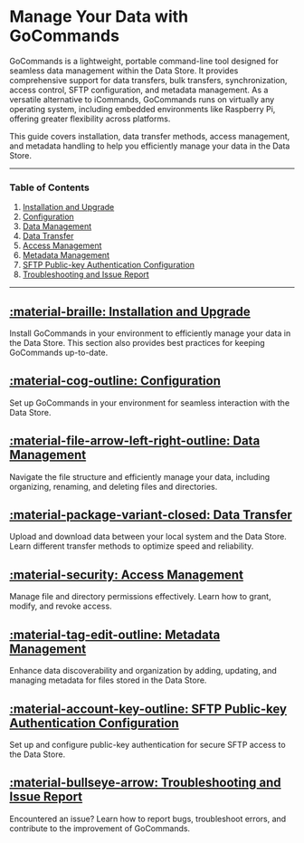 # Manage Your Data with GoCommands

GoCommands is a lightweight, portable command-line tool designed for seamless data management within the Data Store. It provides comprehensive support for data transfers, bulk transfers, synchronization, access control, SFTP configuration, and metadata management. As a versatile alternative to iCommands, GoCommands runs on virtually any operating system, including embedded environments like Raspberry Pi, offering greater flexibility across platforms.

This guide covers installation, data transfer methods, access management, and metadata handling to help you efficiently manage your data in the Data Store.


---

### Table of Contents

1. [Installation and Upgrade](installation.md)
2. [Configuration](configuration.md)
3. [Data Management](data_management.md)
4. [Data Transfer](data_transfer.md)
5. [Access Management](access_management.md)
6. [Metadata Management](metadata_management.md)
7. [SFTP Public-key Authentication Configuration](sftp_public_key_auth.md)
8. [Troubleshooting and Issue Report](issue_report.md)

---

## [:material-braille: Installation and Upgrade](installation.md)

Install GoCommands in your environment to efficiently manage your data in the Data Store. This section also provides best practices for keeping GoCommands up-to-date.

## [:material-cog-outline: Configuration](configuration.md)

Set up GoCommands in your environment for seamless interaction with the Data Store.

## [:material-file-arrow-left-right-outline: Data Management](data_management.md)

Navigate the file structure and efficiently manage your data, including organizing, renaming, and deleting files and directories.

## [:material-package-variant-closed: Data Transfer](data_transfer.md)

Upload and download data between your local system and the Data Store. Learn different transfer methods to optimize speed and reliability.

## [:material-security: Access Management](access_management.md)

Manage file and directory permissions effectively. Learn how to grant, modify, and revoke access.

## [:material-tag-edit-outline: Metadata Management](metadata_management.md)

Enhance data discoverability and organization by adding, updating, and managing metadata for files stored in the Data Store.

## [:material-account-key-outline: SFTP Public-key Authentication Configuration](sftp_public_key_auth.md)

Set up and configure public-key authentication for secure SFTP access to the Data Store.

## [:material-bullseye-arrow: Troubleshooting and Issue Report](issue_report.md)

Encountered an issue? Learn how to report bugs, troubleshoot errors, and contribute to the improvement of GoCommands.

